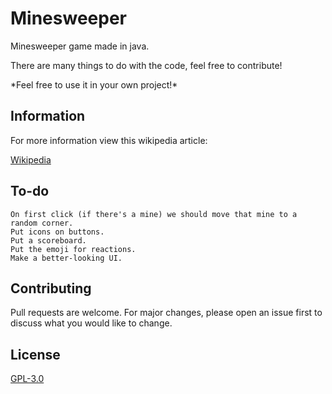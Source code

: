 # Minesweeper

Minesweeper game made in java.

There are many things to do with the code, feel free to contribute!

\*Feel free to use it in your own project!\*

## Information

For more information view this wikipedia article:

[Wikipedia](https://en.wikipedia.org/wiki/Minesweeper_(video_game))

## To-do

```fix
On first click (if there's a mine) we should move that mine to a random corner.
Put icons on buttons.
Put a scoreboard.
Put the emoji for reactions.
Make a better-looking UI.
```

## Contributing
Pull requests are welcome. For major changes, please open an issue first to discuss what you would like to change.

## License
[GPL-3.0](https://choosealicense.com/licenses/gpl-3.0/)
